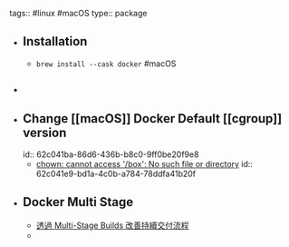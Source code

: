 tags::  #linux #macOS
type:: package

- ## Installation
	- `brew install --cask docker` #macOS
- ##
- ## Change [[macOS]] Docker Default [[cgroup]] version
  id:: 62c041ba-86d6-436b-b8c0-9ff0be20f9e8
	- [chown: cannot access '/box': No such file or directory](https://github.com/judge0/judge0/issues/325#issuecomment-1140230612)
	  id:: 62c041e9-bd1a-4c0b-a784-78ddfa41b20f
- ## Docker Multi Stage
	- [透過 Multi-Stage Builds 改善持續交付流程](https://tachingchen.com/tw/blog/docker-multi-stage-builds/)
	-